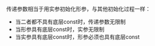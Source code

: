 传递参数相当于用实参初始化形参，与其他初始化过程一样：
- 当二者都不具有底层const时，传递参数无限制
- 当形参具有底层const时，实参无限制
- 当实参具有底层const时，形参必须也具有底层const